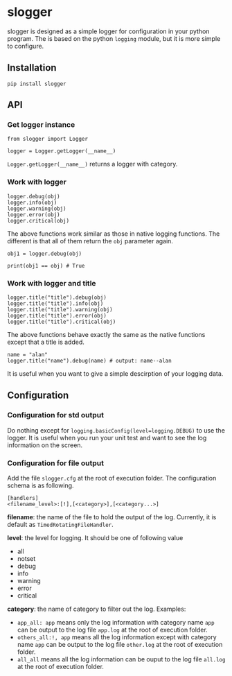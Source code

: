 # slogger

slogger is designed as a simple logger for configuration in your python program. The is based on the python `logging` module, but it is more simple to configure.

## Installation
`pip install slogger`

## API
### Get logger instance
```
from slogger import Logger

logger = Logger.getLogger(__name__)

```
`Logger.getLogger(__name__)` returns a logger with category. 

### Work with logger
```
logger.debug(obj)
logger.info(obj)
logger.warning(obj)
logger.error(obj)
logger.critical(obj)
```
The above functions work similar as those in native logging functions. The different is that all of them return the `obj` parameter again.

```
obj1 = logger.debug(obj)

print(obj1 == obj) # True

```

### Work with logger and title
```
logger.title("title").debug(obj)
logger.title("title").info(obj)
logger.title("title").warning(obj)
logger.title("title").error(obj)
logger.title("title").critical(obj)
```
The above functions behave exactly the same as the native functions except that a title is added.
```
name = "alan"
logger.title("name").debug(name) # output: name--alan
```
It is useful when you want to give a simple descirption of your logging data.


## Configuration
### Configuration for std output
Do nothing except for `logging.basicConfig(level=logging.DEBUG)` to use the logger. It is useful when you run your unit test and want to see the log information on the screen.

### Configuration for file output
Add the file `slogger.cfg` at the root of execution folder. The configuration schema is as following.
```
[handlers]
<filename_level>:[!],[<category>],[<category...>]
```
**filename**: the name of the file to hold the output of the log. Currently, it is default as `TimedRotatingFileHandler`.   

**level**: the level for logging. It should be one of following value
- all
- notset
- debug
- info
- warning
- error
- critical

**category**: the name of category to filter out the log. Examples:
- `app_all: app` means only the log information with category name `app` can be output to the log file `app.log` at the root of execution folder. 
- `others_all:!, app` means all the log information except with category name `app` can be output to the log file `other.log` at the root of execution folder.
- `all_all` means all the log information can be ouput to the log file `all.log` at the root of execution folder.

